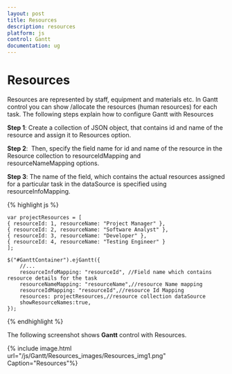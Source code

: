 ```yaml
---
layout: post
title: Resources
description: resources
platform: js
control: Gantt
documentation: ug
---
```


# Resources

Resources are represented by staff, equipment and materials etc. In Gantt control you can show /allocate the resources (human resources) for each task. The following steps explain how to configure Gantt with Resources

**Step 1**: Create a collection of JSON object, that contains id and name of the resource and assign it to Resources option.

**Step 2**:  Then, specify the field name for id and name of the resource in the Resource collection to resourceIdMapping and resourceNameMapping options. 

**Step 3**: The name of the field, which contains the actual resources assigned for a particular task in the dataSource is specified using resourceInfoMapping.

{% highlight js %}


    var projectResources = [
    { resourceId: 1, resourceName: "Project Manager" },
    { resourceId: 2, resourceName: "Software Analyst" },
    { resourceId: 3, resourceName: "Developer" },
    { resourceId: 4, resourceName: "Testing Engineer" }
    ];

    $("#GanttContainer").ejGantt({
        //...
        resourceInfoMapping: "resourceId", //Field name which contains resource details for the task
        resourceNameMapping: "resourceName",//resource Name mapping
        resourceIdMapping: "resourceId",//resource Id Mapping
        resources: projectResources,//resource collection dataSource
        showResourceNames:true,
    });


{% endhighlight %}



The following screenshot shows **Gantt** control with Resources.

{% include image.html url="/js/Gantt/Resources_images/Resources_img1.png" Caption="Resources"%}

